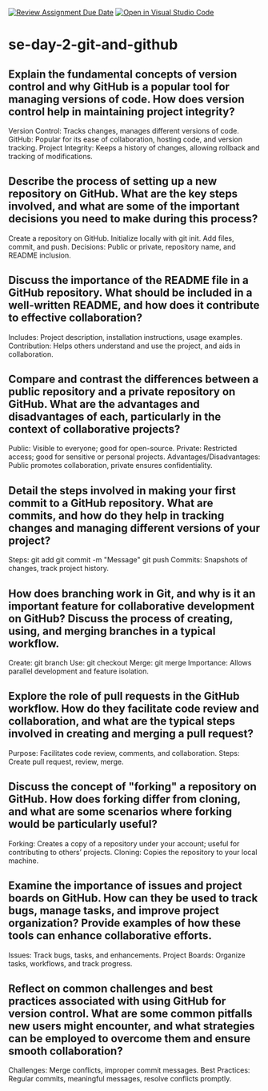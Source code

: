 [![Review Assignment Due Date](https://classroom.github.com/assets/deadline-readme-button-22041afd0340ce965d47ae6ef1cefeee28c7c493a6346c4f15d667ab976d596c.svg)](https://classroom.github.com/a/8wgCKhpZ)
[![Open in Visual Studio Code](https://classroom.github.com/assets/open-in-vscode-2e0aaae1b6195c2367325f4f02e2d04e9abb55f0b24a779b69b11b9e10269abc.svg)](https://classroom.github.com/online_ide?assignment_repo_id=15618950&assignment_repo_type=AssignmentRepo)
# se-day-2-git-and-github
## Explain the fundamental concepts of version control and why GitHub is a popular tool for managing versions of code. How does version control help in maintaining project integrity?
Version Control: Tracks changes, manages different versions of code.
GitHub: Popular for its ease of collaboration, hosting code, and version tracking.
Project Integrity: Keeps a history of changes, allowing rollback and tracking of modifications.

## Describe the process of setting up a new repository on GitHub. What are the key steps involved, and what are some of the important decisions you need to make during this process?
Create a repository on GitHub.
Initialize locally with git init.
Add files, commit, and push.
Decisions: Public or private, repository name, and README inclusion.

## Discuss the importance of the README file in a GitHub repository. What should be included in a well-written README, and how does it contribute to effective collaboration?
Includes: Project description, installation instructions, usage examples.
Contribution: Helps others understand and use the project, and aids in collaboration.

## Compare and contrast the differences between a public repository and a private repository on GitHub. What are the advantages and disadvantages of each, particularly in the context of collaborative projects?
Public: Visible to everyone; good for open-source.
Private: Restricted access; good for sensitive or personal projects.
Advantages/Disadvantages: Public promotes collaboration, private ensures confidentiality.

## Detail the steps involved in making your first commit to a GitHub repository. What are commits, and how do they help in tracking changes and managing different versions of your project?
Steps:
git add <file>
git commit -m "Message"
git push
Commits: Snapshots of changes, track project history.

## How does branching work in Git, and why is it an important feature for collaborative development on GitHub? Discuss the process of creating, using, and merging branches in a typical workflow.
Create: git branch <branch-name>
Use: git checkout <branch-name>
Merge: git merge <branch-name>
Importance: Allows parallel development and feature isolation.

## Explore the role of pull requests in the GitHub workflow. How do they facilitate code review and collaboration, and what are the typical steps involved in creating and merging a pull request?
Purpose: Facilitates code review, comments, and collaboration.
Steps: Create pull request, review, merge.


## Discuss the concept of "forking" a repository on GitHub. How does forking differ from cloning, and what are some scenarios where forking would be particularly useful?
Forking: Creates a copy of a repository under your account; useful for contributing to others’ projects.
Cloning: Copies the repository to your local machine.

## Examine the importance of issues and project boards on GitHub. How can they be used to track bugs, manage tasks, and improve project organization? Provide examples of how these tools can enhance collaborative efforts.
Issues: Track bugs, tasks, and enhancements.
Project Boards: Organize tasks, workflows, and track progress.

## Reflect on common challenges and best practices associated with using GitHub for version control. What are some common pitfalls new users might encounter, and what strategies can be employed to overcome them and ensure smooth collaboration?
Challenges: Merge conflicts, improper commit messages.
Best Practices: Regular commits, meaningful messages, resolve conflicts promptly.
